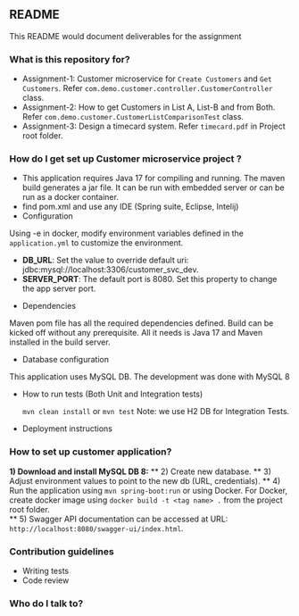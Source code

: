 ## README #


This README would document deliverables for the assignment

### What is this repository for? ###

* Assignment-1: Customer microservice for `Create Customers` and `Get Customers`. Refer `com.demo.customer.controller.CustomerController` class.
* Assignment-2: How to get Customers in List A, List-B and from Both. Refer `com.demo.customer.CustomerListComparisonTest` class.
* Assignment-3: Design a timecard system. Refer `timecard.pdf` in Project root folder. 

### How do I get set up Customer microservice project ? ###

* This application requires Java 17 for compiling and running. The maven build generates a jar file. It can be run with
  embedded server or can be run as a docker container.
* find pom.xml and use any IDE (Spring suite, Eclipse, Intelij)
* Configuration

Using -e in docker, modify environment variables defined in the `application.yml` to customize the environment.


- **DB_URL**: Set the value to override default uri: jdbc:mysql://localhost:3306/customer_svc_dev.
- **SERVER_PORT**: The default port is 8080. Set this property to change the app server port.

* Dependencies

Maven pom file has all the required dependencies defined. Build can be kicked off without any prerequisite. All it needs
is Java 17 and Maven installed in the build server.

* Database configuration

This application uses MySQL DB. The development was done with MySQL 8

* How to run tests (Both Unit and Integration tests)

  `mvn clean install` or `mvn test`
Note: we use H2 DB for Integration Tests. 

* Deployment instructions

### How to set up customer application? ###

**1)  Download and install MySQL DB 8:**
** 2) Create new database.
** 3) Adjust environment values to point to the new db (URL, credentials).
** 4) Run the application using `mvn spring-boot:run` or using Docker. For Docker, create docker image using `docker build -t <tag name> .` from the project root folder.  
** 5) Swagger API documentation can be accessed at URL: `http://localhost:8080/swagger-ui/index.html`.    

### Contribution guidelines ###

* Writing tests
* Code review

### Who do I talk to? ###


